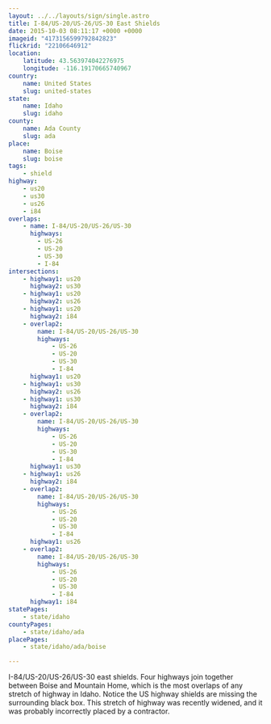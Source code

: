 ```yaml
---
layout: ../../layouts/sign/single.astro
title: I-84/US-20/US-26/US-30 East Shields
date: 2015-10-03 08:11:17 +0000 +0000
imageid: "4173156599792842823"
flickrid: "22106646912"
location:
    latitude: 43.563974042276975
    longitude: -116.19170665740967
country:
    name: United States
    slug: united-states
state:
    name: Idaho
    slug: idaho
county:
    name: Ada County
    slug: ada
place:
    name: Boise
    slug: boise
tags:
    - shield
highway:
    - us20
    - us30
    - us26
    - i84
overlaps:
    - name: I-84/US-20/US-26/US-30
      highways:
        - US-26
        - US-20
        - US-30
        - I-84
intersections:
    - highway1: us20
      highway2: us30
    - highway1: us20
      highway2: us26
    - highway1: us20
      highway2: i84
    - overlap2:
        name: I-84/US-20/US-26/US-30
        highways:
            - US-26
            - US-20
            - US-30
            - I-84
      highway1: us20
    - highway1: us30
      highway2: us26
    - highway1: us30
      highway2: i84
    - overlap2:
        name: I-84/US-20/US-26/US-30
        highways:
            - US-26
            - US-20
            - US-30
            - I-84
      highway1: us30
    - highway1: us26
      highway2: i84
    - overlap2:
        name: I-84/US-20/US-26/US-30
        highways:
            - US-26
            - US-20
            - US-30
            - I-84
      highway1: us26
    - overlap2:
        name: I-84/US-20/US-26/US-30
        highways:
            - US-26
            - US-20
            - US-30
            - I-84
      highway1: i84
statePages:
    - state/idaho
countyPages:
    - state/idaho/ada
placePages:
    - state/idaho/ada/boise

---
```

I-84/US-20/US-26/US-30 east shields.  Four highways join together between Boise and Mountain Home, which is the most overlaps of any stretch of highway in Idaho.  Notice the US highway shields are missing the surrounding black box.  This stretch of highway was recently widened, and it was probably incorrectly placed by a contractor.